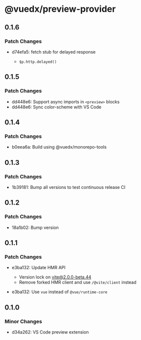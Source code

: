 # @vuedx/preview-provider

## 0.1.6

### Patch Changes

- d74efa5: fetch stub for delayed response

  - `$p.http.delayed()`

## 0.1.5

### Patch Changes

- dd448e6: Support async imports in `<preview>` blocks
- dd448e6: Sync color-scheme with VS Code

## 0.1.4

### Patch Changes

- b0eea6a: Build using @vuedx/monorepo-tools

## 0.1.3

### Patch Changes

- 1b39181: Bump all versions to test continuous release CI

## 0.1.2

### Patch Changes

- 18a1b02: Bump version

## 0.1.1

### Patch Changes

- e3ba132: Update HMR API

  - Version lock on vite@2.0.0-beta.44
  - Remove forked HMR client and use `/@vite/client` instead

- e3ba132: Use `vue` instead of `@vue/runtime-core`

## 0.1.0

### Minor Changes

- d34a262: VS Code preview extension

